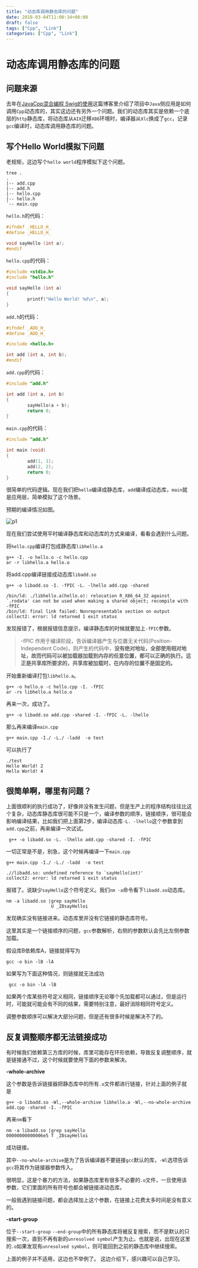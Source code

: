 ```yaml
---
title: "动态库调用静态库的问题"
date: 2018-03-04T11:00:34+08:00
draft: false
tags: ["Cpp", "Link"]
categories: ["Cpp", "Link"]
---
```


# 动态库调用静态库的问题

## 问题来源

去年在[JavaCpp混合编程 Swig的使用](https://www.qiubinren.com/2017-10-06-javacpp混合编程-swig的使用.html)这篇博客里介绍了项目中`Java`侧应用是如何调用`Cpp`动态库的，其实这边还有另外一个问题。我们的动态库其实是依赖一个底层的`http`静态库，将动态库从`AIX`迁移`X86`环境时，编译器从`Xlc`换成了`gcc`，记录`gcc`编译时，动态库调用静态库的问题。

<!--more-->

## 写个Hello World模拟下问题

老规矩，这边写个`hello world`程序模拟下这个问题。

``` shell
tree .
.
|-- add.cpp
|-- add.h
|-- hello.cpp
|-- hello.h
`-- main.cpp
```

`hello.h`的代码：

``` C++
#ifndef _HELLO_H_
#define _HELLO_H_

void sayHello (int a);
#endif
```

`hello.cpp`的代码：

``` c++
#include <stdio.h>
#include "hello.h"

void sayHello (int a)
{
        printf("Hello World! %d\n", a);
}
```

`add.h`的代码：

``` c++
#ifndef _ADD_H_
#define _ADD_H_

#include <hello.h>

int add (int a, int b);
#endif
```

`add.cpp`的代码：

``` c++
#include "add.h"

int add (int a, int b)
{
        sayHello(a + b);
        return 0;
}
```

`main.cpp`的代码：

``` c++
#include "add.h"

int main (void)
{
        add(1, 1);
        add(2, 2);
        return 0;
}
```

很简单的代码逻辑。现在我们把`hello`编译成静态库，`add`编译成动态库，`main`就是应用层，简单模拟了这个场景。

预期的编译情况如图。

![p1](/img/2018-03-04-p1.png)

现在我们尝试使用平时编译静态库和动态库的方式来编译，看看会遇到什么问题。

将`hello.cpp`编译打包成静态库`libhello.a`

``` shell
g++ -I. -o hello.o -c hello.cpp
ar -r libhello.a hello.o
```

将add.cpp编译链接成动态库`libadd.so`

``` shell
g++ -o libadd.so -I. -fPIC -L. -lhello add.cpp -shared
 
/bin/ld: ./libhello.a(hello.o): relocation R_X86_64_32 against `.rodata' can not be used when making a shared object; recompile with -fPIC
/bin/ld: final link failed: Nonrepresentable section on output
collect2: error: ld returned 1 exit status
```

发现报错了，根据报错信息提示，编译静态库的时候就要加上`-fPIC`参数。

> -fPIC 作用于编译阶段，告诉编译器产生与位置无关代码(Position-Independent Code)，则产生的代码中，**没有绝对地址，全部使用相对地址，故而代码可以被加载器加载到内存的任意位置，都可以正确的执行。这正是共享库所要求的，共享库被加载时，在内存的位置不是固定的。**

开始重新编译打包`libhello.a`。

``` shell
g++ -o hello.o -c hello.cpp -I. -fPIC
ar -rs libhello.a hello.o
```

再来一次，成功了。

``` shell
g++ -o libadd.so add.cpp -shared -I. -fPIC -L. -lhello
```

那么再来编译`main.cpp`

``` shell
g++ main.cpp -I./ -L./ -ladd  -o test
```

可以执行了

``` shell
./test 
Hello World! 2
Hello World! 4
```

## 很简单啊，哪里有问题？

上面很顺利的执行成功了，好像并没有发生问题，但是生产上的程序结构往往比这个复杂，动态库静态库很可能不只是一个，编译参数的顺序，链接顺序，很可能会影响编译结果，比如我们把上面第2步，编译动态库`-L. -lhello`这个参数拿到`add.cpp`之前，再来编译一次试试。

``` shell
 g++ -o libadd.so -L. -lhello add.cpp -shared -I. -fPIC
```

一切正常是不是，别急，这个时候再编译一下`main.cpp`

``` shell
g++ main.cpp -I./ -L./ -ladd  -o test

.//libadd.so: undefined reference to `sayHello(int)'
collect2: error: ld returned 1 exit status
```

报错了。说缺少`sayHello`这个符号定义。我们`nm -a`命令看下`libadd.so`动态库。

``` shell
nm -a libadd.so |grep sayHello
                 U _Z8sayHelloi
```

发现确实没有链接进来。动态库里并没有它链接的静态库符号。

这里其实是一个链接顺序的问题，`gcc`参数解析，右侧的参数默认会先比左侧参数加载。

假设库B依赖库A，链接就得写为

``` shell
gcc -o bin -lB -lA
```

如果写为下面这种情况，则链接就无法成功

``` shell
 gcc -o bin -lA -lB
```

如果两个库某些符号定义相同，链接顺序无论哪个先加载都可以通过，但是运行时，可能就可能会有不同的结果，需要特别注意，最好消除相同符号定义。

调整参数顺序可以解决大部分问题，但是还有很多时候是解决不了的。

## 反复调整顺序都无法链接成功

有时候我们依赖第三方库的时候，库里可能存在环形依赖，导致反复调整顺序，就是链接通不过，这个时候就要使用下面的参数来解决。

**-whole-archive**

这个参数是告诉链接器把静态库中的所有`.o`文件都进行链接，针对上面的例子就是

```shell
g++ -o libadd.so -Wl,--whole-archive libhello.a -Wl,--no-whole-archive add.cpp -shared -I. -fPIC
```

再来`nm`看下

``` shell
nm -a libadd.so |grep sayHello
00000000000006e5 T _Z8sayHelloi
```

成功链接。

其中`--no-whole-archive`是为了告诉编译器不要链接`gcc`默认的库，`-Wl`选项告诉`gcc`将其作为链接器参数传入。

很明显，这是个暴力的方法，如果静态库里有很多不必要的`.o`文件，一旦使用该参数，它们里面的所有符号也都会被链接进动态库。

一般我遇到链接问题，都会选择加上这个参数，在链接上花费太多时间是没有意义的。

**-start-group**

位于`--start-group` `--end-group`中的所有静态库将被反复搜索，而不是默认的只搜索一次，直到不再有新的`unresolved symbol`产生为止。也就是说，出现在这里的`.o`如果发现有`unresolved symbol`，则可能回到之前的静态库中继续搜索。

上面的例子并不适用，这边也不举例了。 这边介绍下，感兴趣可以自己学习。

